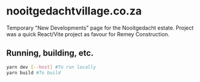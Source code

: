 # nooitgedachtvillage.co.za

Temporary "New Developments" page for the Nooitgedacht estate.
Project was a quick React/Vite project as favour for Remey Construction.

## Running, building, etc.
```bash
yarn dev [--host] #To run locally
yarn build #To build
```

